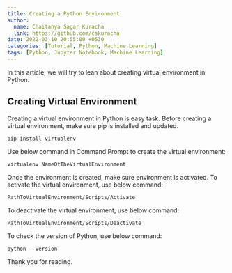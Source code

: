 ```yaml
---
title: Creating a Python Environment
author:
  name: Chaitanya Sagar Kuracha
  link: https://github.com/cskuracha
date: 2022-03-10 20:55:00 +0530
categories: [Tutorial, Python, Machine Learning]
tags: [Python, Jupyter Notebook, Machine Learning]
---
```

In this article, we will try to lean about creating virtual environment in Python.
## Creating Virtual Environment
Creating a virtual environment in Python is easy task. Before creating a virtual environment, make sure pip is installed and updated.
```
pip install virtualenv
```

Use below command in Command Prompt to create the virtual environment:
```
virtualenv NameOfTheVirtualEnvironment
```

Once the environment is created, make sure environment is activated. To activate the virtual environment, use below command:
```
PathToVirtualEnvironment/Scripts/Activate
```
To deactivate the virtual environment, use below command:
```
PathToVirtualEnvironment/Scripts/Deactivate
```

To check the version of Python, use below command:
```
python --version
```

Thank you for reading.
